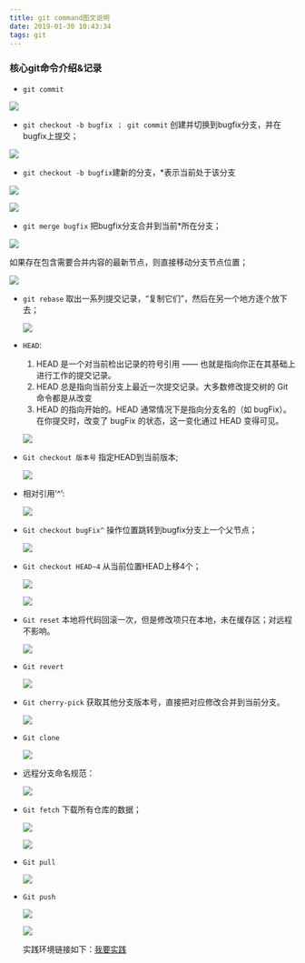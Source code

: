 ```yaml
---
title: git command图文说明
date: 2019-01-30 10:43:34
tags: git
---
```

### 核心git命令介绍&记录
- `git commit`

 ![](images/git1.png)

- `git checkout -b bugfix ； git commit` 创建并切换到bugfix分支，并在bugfix上提交；

 ![](images/git2.png)

- `git checkout -b bugfix`建新的分支，*表示当前处于该分支

 ![](images/git3.png)

 ![](images/git4.png)

- `git merge bugfix` 把bugfix分支合并到当前*所在分支；

 ![](images/git5.png)

 如果存在包含需要合并内容的最新节点，则直接移动分支节点位置；

  ![](images/git6.png)

- `git rebase`  取出一系列提交记录，“复制它们”，然后在另一个地方逐个放下去；

  ![](images/git7.png)

- `HEAD`:

   1. HEAD 是一个对当前检出记录的符号引用 —— 也就是指向你正在其基础上进行工作的提交记录。
   2. HEAD 总是指向当前分支上最近一次提交记录。大多数修改提交树的 Git 命令都是从改变
   3. HEAD 的指向开始的。HEAD 通常情况下是指向分支名的（如 bugFix）。在你提交时，改变了 bugFix 的状态，这一变化通过 HEAD 变得可见。

  ![](images/git8.png)

- `Git checkout 版本号` 指定HEAD到当前版本;

  ![](images/git9.png)

- 相对引用‘^’:

  ![](images/git10.png)

- `Git checkout bugFix^` 操作位置跳转到bugfix分支上一个父节点；

  ![](images/git11.png)

- `Git checkout HEAD~4` 从当前位置HEAD上移4个；

  ![](images/git12.png)

  ![](images/git13.png)

- `Git reset`
  本地将代码回滚一次，但是修改项只在本地，未在缓存区；对远程不影响。

  ![](images/git14.png)

- `Git revert`

  ![](images/git15.png)

- `Git cherry-pick` 获取其他分支版本号，直接把对应修改合并到当前分支。

  ![](images/git16.png)

- `Git clone`

  ![](images/git17.png)

- 远程分支命名规范：

  ![](images/git18.png)

- `Git fetch` 下载所有仓库的数据；

  ![](images/git19.png)

  ![](images/git20.png)

- `Git pull`

  ![](images/git21.png)

- `Git push`

  ![](images/git22.png)

  ![](images/git23.png)

  实践环境链接如下：[我要实践](https://learngitbranching.js.org/?NODEMO)
